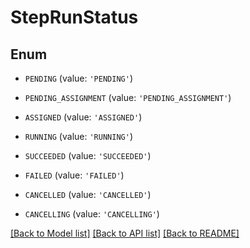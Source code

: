 # StepRunStatus


## Enum

* `PENDING` (value: `'PENDING'`)

* `PENDING_ASSIGNMENT` (value: `'PENDING_ASSIGNMENT'`)

* `ASSIGNED` (value: `'ASSIGNED'`)

* `RUNNING` (value: `'RUNNING'`)

* `SUCCEEDED` (value: `'SUCCEEDED'`)

* `FAILED` (value: `'FAILED'`)

* `CANCELLED` (value: `'CANCELLED'`)

* `CANCELLING` (value: `'CANCELLING'`)

[[Back to Model list]](../README.md#documentation-for-models) [[Back to API list]](../README.md#documentation-for-api-endpoints) [[Back to README]](../README.md)


